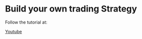 # Build your own trading Strategy

Follow the tutorial at:

[Youtube](https://youtu.be/pAbFjjug4kw)
